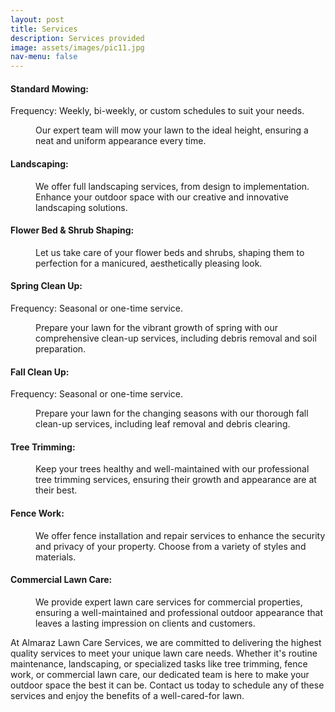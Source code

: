 ```yaml
---
layout: post
title: Services
description: Services provided
image: assets/images/pic11.jpg
nav-menu: false
---
```


<h4>Standard Mowing:</h4>
<dl>
	<dt>Frequency: Weekly, bi-weekly, or custom schedules to suit your needs.</dt>
	<dd>
		<p>Our expert team will mow your lawn to the ideal height, ensuring a neat and uniform appearance every time.</p>
	</dd>
</dl>

<h4>Landscaping:</h4>
<dl>
	<dd>
		<p>We offer full landscaping services, from design to implementation. Enhance your outdoor space with our creative and innovative landscaping solutions.</p>
	</dd>
</dl>

<h4>Flower Bed & Shrub Shaping:</h4>
<dl>
	<dd>
		<p>Let us take care of your flower beds and shrubs, shaping them to perfection for a manicured, aesthetically pleasing look.</p>
	</dd>
</dl>

<h4>Spring Clean Up:</h4>
<dl>
	<dt>Frequency: Seasonal or one-time service.</dt>
	<dd>
		<p>Prepare your lawn for the vibrant growth of spring with our comprehensive clean-up services, including debris removal and soil preparation.</p>
	</dd>
</dl>

<h4>Fall Clean Up:</h4>
<dl>
	<dt>Frequency: Seasonal or one-time service.</dt>
	<dd>
		<p>Prepare your lawn for the changing seasons with our thorough fall clean-up services, including leaf removal and debris clearing.</p>
	</dd>
</dl>

<h4>Tree Trimming:</h4>
<dl>
	<dd>
		<p>Keep your trees healthy and well-maintained with our professional tree trimming services, ensuring their growth and appearance are at their best.</p>
	</dd>
</dl>

<h4>Fence Work:</h4>
<dl>
	<dd>
		<p>We offer fence installation and repair services to enhance the security and privacy of your property. Choose from a variety of styles and materials.</p>
	</dd>
</dl>

<h4>Commercial Lawn Care:</h4>
<dl>
	<dd>
		<p>We provide expert lawn care services for commercial properties, ensuring a well-maintained and professional outdoor appearance that leaves a lasting impression on clients and customers.</p>
	</dd>
</dl>



At Almaraz Lawn Care Services, we are committed to delivering the highest quality services to meet your unique lawn care needs. Whether it's routine maintenance, landscaping, or specialized tasks like tree trimming, fence work, or commercial lawn care, our dedicated team is here to make your outdoor space the best it can be. Contact us today to schedule any of these services and enjoy the benefits of a well-cared-for lawn.
